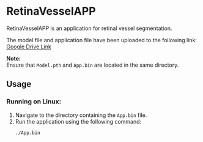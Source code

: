 
# RetinaVesselAPP

RetinaVesselAPP is an application for retinal vessel segmentation.

The model file and application file have been uploaded to the following link:  
[Google Drive Link](https://drive.google.com/drive/folders/1w0kNVHB-QTTBGwTZR8HngOhIJtL90hQe?usp=sharing)

**Note:**  
Ensure that `Model.pth` and `App.bin` are located in the same directory.

## Usage

### Running on Linux:
1. Navigate to the directory containing the `App.bin` file.  
2. Run the application using the following command:  
   ```bash
   ./App.bin
   ```

